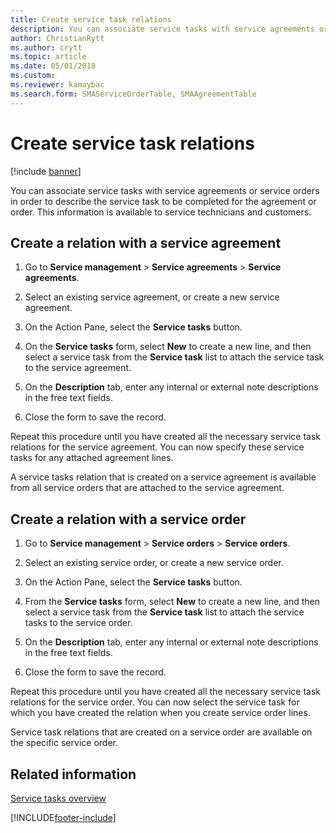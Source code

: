 ```yaml
---
title: Create service task relations   
description: You can associate service tasks with service agreements or service orders in order to describe the service task to be completed for the agreement or order.
author: ChristianRytt
ms.author: crytt
ms.topic: article
ms.date: 05/01/2018
ms.custom:
ms.reviewer: kamaybac
ms.search.form: SMAServiceOrderTable, SMAAgreementTable
---
```


# Create service task relations    

[!include [banner](../includes/banner.md)]

You can associate service tasks with service agreements or service orders in order to describe the service task to be completed for the agreement or order. This information is available to service technicians and customers.

## Create a relation with a service agreement

1.  Go to **Service management** \> **Service agreements** \> **Service agreements**.

2.  Select an existing service agreement, or create a new service agreement.

3.  On the Action Pane, select the **Service tasks** button.

4.  On the **Service tasks** form, select **New** to create a new line, and then select a service task from the **Service task** list to attach the service task to the service agreement.

5.  On the **Description** tab, enter any internal or external note descriptions in the free text fields.

6.  Close the form to save the record.

Repeat this procedure until you have created all the necessary service task relations for the service agreement. You can now specify these service tasks for any attached agreement lines.

A service tasks relation that is created on a service agreement is available from all service orders that are attached to the service agreement.

## Create a relation with a service order

1.  Go to **Service management** \> **Service orders** \> **Service orders**.

2.  Select an existing service order, or create a new service order.

3.  On the Action Pane, select the **Service tasks** button.

4.  From the **Service tasks** form, select **New** to create a new line, and then select a service task from the **Service task** list to attach the service tasks to the service order.

5.  On the **Description** tab, enter any internal or external note descriptions in the free text fields.

6.  Close the form to save the record.

Repeat this procedure until you have created all the necessary service task relations for the service order. You can now select the service task for which you have created the relation when you create service order lines.

Service task relations that are created on a service order are available on the specific service order.

## Related information

[Service tasks overview](service-tasks.md)


  




[!INCLUDE[footer-include](../../includes/footer-banner.md)]